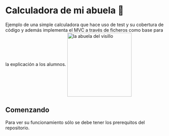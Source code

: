 # Calculadora de mi abuela 🚀

Ejemplo de una simple calculadora que hace uso de test y su cobertura de código y además implementa el MVC a través de ficheros como base para la explicación a los alumnos. 
<img align="center" width="200" height="200" src="../../main/images/abuela.png" alt="la abuela del visillo">
## Comenzando 

Para ver su funcionamiento sólo se debe tener los prerequitos del repositorio.

